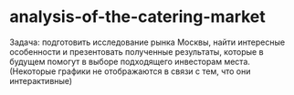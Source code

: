 # analysis-of-the-catering-market
Задача: подготовить исследование рынка Москвы, найти интересные особенности и презентовать полученные результаты, которые в будущем помогут в выборе подходящего инвесторам места.
(Некоторые графики не отображаются в связи с тем, что они интерактивные)
